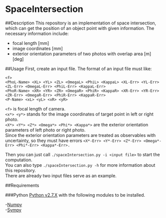 SpaceIntersection
==========

##Description
This repository is an implementation of space intersection, which can get the position of an object point with given information.
The necessary information include:  
+ focal length [mm]  
+ image coordinates [mm]  
+ exterior orientation parameters of two photos with overlap area [m] [deg]  


##Usage
First, create an input file. The format of an input file must like:
```
<f>
<PhoL-Name> <XL> <YL> <ZL> <OmegaL> <PhiL> <KappaL> <XL-Err> <YL-Err> <ZL-Err> <OmegaL-Err> <PhiL-Err> <KappaL-Err>
<PhoR-Name> <XR> <YR> <ZR> <OmegaR> <PhiR> <KappaR> <XR-Err> <YR-Err> <ZR-Err> <OmegaR-Err> <PhiR-Err> <KappaR-Err>
<P-Name> <xL> <yL> <xR> <yR>
```
`<f>` is focal length of camera.  
`<x*> <y*>` stands for the image coordinates of target point in left or right photo.  
`<X*> <Y*> <Z*> <Omega*> <Phi*> <Kappa*>` are the exterior orientation parameters of left photo or right photo.  
Since the exterior orientation parameters are treated as observables with uncertainty, so they must have errors `<X*-Err> <Y*-Err> <Z*-Err> <Omega*-Err> <Phi*-Err> <Kappa*-Err>.`

Then you can just call `./spaceIntersection.py -i <input file>` to start the computation.  
You can also type `./spaceIntersection.py -h` for more information about this repository.  
There are already two input files serve as an example.


##Requirements

###Python
[Python v2.7.X](https://www.python.org) with the following modules to be installed.

-[Numpy](http://www.numpy.org)  
-[Sympy](http://www.sympy.org/en/index.html)  
